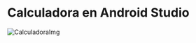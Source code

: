 # Calculadora en Android Studio

![CalculadoraImg](https://github.com/user-attachments/assets/c4b8f055-76b0-4da8-81d7-4df43a526a63)
